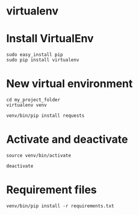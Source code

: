 # virtualenv

# Install VirtualEnv

    sudo easy_install pip
    sudo pip install virtualenv

# New virtual environment    

    cd my_project_folder
    virtualenv venv

    venv/bin/pip install requests

# Activate and deactivate

    source venv/bin/activate

    deactivate

# Requirement files

    venv/bin/pip install -r requirements.txt

